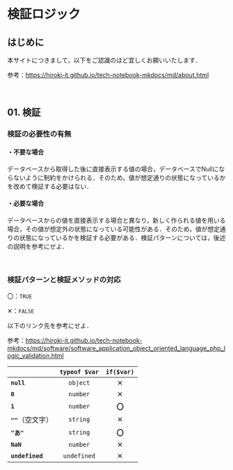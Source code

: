 # 検証ロジック

## はじめに

本サイトにつきまして，以下をご認識のほど宜しくお願いいたします．

参考：https://hiroki-it.github.io/tech-notebook-mkdocs/md/about.html

<br>

## 01. 検証

### 検証の必要性の有無

#### ・不要な場合

データベースから取得した後に直接表示する値の場合，データベースでNullにならないように制約をかけられる．そのため，値が想定通りの状態になっているかを改めて検証する必要はない．

#### ・必要な場合

データベースからの値を直接表示する場合と異なり，新しく作られる値を用いる場合，その値が想定外の状態になっている可能性がある．そのため，値が想定通りの状態になっているかを検証する必要がある．検証パターンについては，後述の説明を参考にせよ．

<br>

### 検証パターンと検証メソッドの対応

〇：```TRUE```

✕：```FALSE```

以下のリンク先を参考にせよ．

参考：https://hiroki-it.github.io/tech-notebook-mkdocs/md/software/software_application_object_oriented_language_php_logic_validation.html

|                        | ```typeof $var``` | ```if($var)``` |
| :--------------------- | :---------------: | :------------: |
| **```null```**         |   ```object```    |       ✕        |
| **```0```**            |   ```number```    |       ✕        |
| **```1```**            |   ```number```    |     **〇**     |
| **```""```**（空文字） |   ```string```    |       ✕        |
| **```"あ"```**         |   ```string```    |     **〇**     |
| **```NaN```**          |   ```number```    |       ✕        |
| **```undefined```**    |  ```undefined```  |       ✕        |

